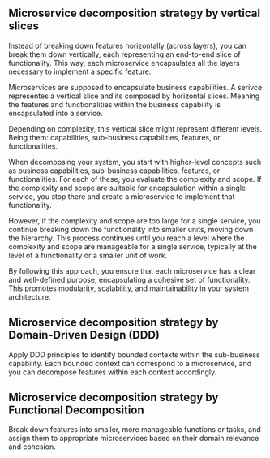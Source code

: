 ## Microservice decomposition strategy by vertical slices
Instead of breaking down features horizontally (across layers), you can break them down vertically, each representing an end-to-end slice of functionality. This way, each microservice encapsulates all the layers necessary to implement a specific feature.

Microservices are supposed to encapsulate business capabilities. A serivce representes a vertical slice and its composed by horizontal slices. Meaning the features and functionalities within the business capability is encapsulated into a service.

Depending on complexity, this vertical slice might represent different levels. Being them: capabilities, sub-business capabilities, features, or functionalities.


When decomposing your system, you start with higher-level concepts such as business capabilities, sub-business capabilities, features, or functionalities. For each of these, you evaluate the complexity and scope. If the complexity and scope are suitable for encapsulation within a single service, you stop there and create a microservice to implement that functionality.

However, if the complexity and scope are too large for a single service, you continue breaking down the functionality into smaller units, moving down the hierarchy. This process continues until you reach a level where the complexity and scope are manageable for a single service, typically at the level of a functionality or a smaller unit of work.

By following this approach, you ensure that each microservice has a clear and well-defined purpose, encapsulating a cohesive set of functionality. This promotes modularity, scalability, and maintainability in your system architecture.



## Microservice decomposition strategy by Domain-Driven Design (DDD)
Apply DDD principles to identify bounded contexts within the sub-business capability. Each bounded context can correspond to a microservice, and you can decompose features within each context accordingly.

## Microservice decomposition strategy by Functional Decomposition
Break down features into smaller, more manageable functions or tasks, and assign them to appropriate microservices based on their domain relevance and cohesion.

